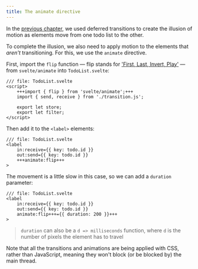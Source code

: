 ```yaml
---
title: The animate directive
---
```


In the [previous chapter](/tutorial/deferred-transitions), we used deferred transitions to create the illusion of motion as elements move from one todo list to the other.

To complete the illusion, we also need to apply motion to the elements that _aren't_ transitioning. For this, we use the `animate` directive.

First, import the `flip` function — flip stands for ['First, Last, Invert, Play'](https://aerotwist.com/blog/flip-your-animations/) — from `svelte/animate` into `TodoList.svelte`:

```svelte
/// file: TodoList.svelte
<script>
	+++import { flip } from 'svelte/animate';+++
	import { send, receive } from './transition.js';

	export let store;
	export let filter;
</script>
```

Then add it to the `<label>` elements:

```svelte
/// file: TodoList.svelte
<label
	in:receive={{ key: todo.id }}
	out:send={{ key: todo.id }}
	+++animate:flip+++
>
```

The movement is a little slow in this case, so we can add a `duration` parameter:

```svelte
/// file: TodoList.svelte
<label
	in:receive={{ key: todo.id }}
	out:send={{ key: todo.id }}
	animate:flip+++={{ duration: 200 }}+++
>
```

> `duration` can also be a `d => milliseconds` function, where `d` is the number of pixels the element has to travel

Note that all the transitions and animations are being applied with CSS, rather than JavaScript, meaning they won't block (or be blocked by) the main thread.

